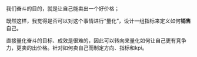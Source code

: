 我们奋斗的目的，就是让自己能卖出一个好价格；

既然这样，我觉得是否可以对这个事情进行“量化”，设计一组指标来定义如何**销售**自己。

直接量化奋斗的目标、成效是很难的，因此可以转向来量化如何让自己更有竞争力，更卖的出价格。针对如何卖自己而制定方向、指标和kpi。

